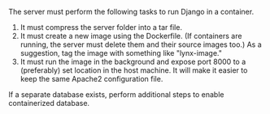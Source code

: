 The server must perform the following tasks to run Django in a container.
1. It must compress the server folder into a tar file.
2. It must create a new image using the Dockerfile. (If containers are running, the server must delete them and their source images too.) As a suggestion, tag the image with something like "lynx-image."
3. It must run the image in the background and expose port 8000 to a (preferably) set location in the host machine. It will make it easier to keep the same Apache2 configuration file.

If a separate database exists, perform additional steps to enable containerized database.